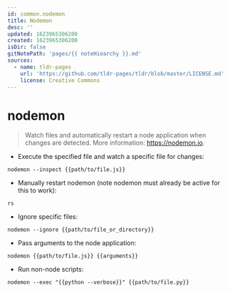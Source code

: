 ```yaml
---
id: common.nodemon
title: Nodemon
desc: ''
updated: 1623965306200
created: 1623965306200
isDir: false
gitNotePath: 'pages/{{ noteHiearchy }}.md'
sources:
  - name: tldr-pages
    url: 'https://github.com/tldr-pages/tldr/blob/master/LICENSE.md'
    license: Creative Commons
---
```

# nodemon

> Watch files and automatically restart a node application when changes are detected.
> More information: <https://nodemon.io>.

- Execute the specified file and watch a specific file for changes:

`nodemon --inspect {{path/to/file.js}}`

- Manually restart nodemon (note nodemon must already be active for this to work):

`rs`

- Ignore specific files:

`nodemon --ignore {{path/to/file_or_directory}}`

- Pass arguments to the node application:

`nodemon {{path/to/file.js}} {{arguments}}`

- Run non-node scripts:

`nodemon --exec "{{python --verbose}}" {{path/to/file.py}}`


